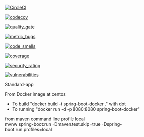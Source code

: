 [![CircleCI](https://circleci.com/bb/zazularenan/standard-app.svg?style=svg)](https://circleci.com/bb/zazularenan/standard-app)

[![codecov](https://codecov.io/bb/zazularenan/standard-app/branch/master/graph/badge.svg?token=eCbbvVVqpe)](https://codecov.io/bb/zazularenan/standard-app)

[![quality_gate](https://sonarcloud.io/api/project_badges/quality_gate?project=standard-app)](https://sonarcloud.io/api/project_badges/quality_gate?project=standard-app)

[![metric_bugs](https://sonarcloud.io/api/project_badges/measure?project=standard-app&metric=bugs)](https://sonarcloud.io/api/project_badges/measure?project=standard-app&metric=bugs)

[![code_smells](https://sonarcloud.io/api/project_badges/measure?project=standard-app&metric=code_smells)](https://sonarcloud.io/api/project_badges/measure?project=standard-app&metric=code_smells)

[![coverage](https://sonarcloud.io/api/project_badges/measure?project=standard-app&metric=coverage)](https://sonarcloud.io/api/project_badges/measure?project=standard-app&metric=code_smells)

[![security_rating](https://sonarcloud.io/api/project_badges/measure?project=standard-app&metric=security_rating)](https://sonarcloud.io/api/project_badges/measure?project=standard-app&metric=code_smells)

[![vulnerabilities](https://sonarcloud.io/api/project_badges/measure?project=standard-app&metric=vulnerabilities)](https://sonarcloud.io/api/project_badges/measure?project=standard-app&metric=vulnerabilities)

Standard-app

From Docker image at centos 
 - To build "docker build -t spring-boot-docker ." with dot
 - To running "docker run -d -p 8080:8080 spring-boot-docker"

from maven command line profile local  
mvnw spring-boot:run -Dmaven.test.skip=true -Dspring-boot.run.profiles=local
